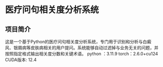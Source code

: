 # 医疗问句相关度分析系统

## 项目简介

这是一个基于Python的医疗问句相关度分析系统，专门用于识别和分析与白癜风、银屑病等皮肤病相关的用户提问。系统能够自动过滤掉与业务无关的问题，并按照指定格式输出相关度分数和关键术语。
python ：3.11.9 
torch：2.6.0+cu124
CUDA版本: 12.4
